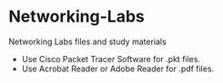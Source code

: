 # Networking-Labs
Networking Labs files and study materials

- Use Cisco Packet Tracer Software for .pkt files.
- Use Acrobat Reader or Adobe Reader for .pdf files.
